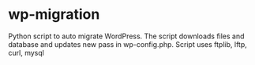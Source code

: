 # wp-migration
Python script to auto migrate WordPress. 
The script downloads files and database and updates new pass in wp-config.php. 
Script uses ftplib, lftp, curl, mysql

